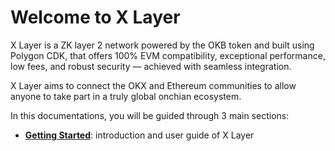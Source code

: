 # Welcome to X Layer
X Layer is a ZK layer 2 network powered by the OKB token and built using Polygon CDK, that offers 100% EVM compatibility, exceptional performance, low fees, and robust security — achieved with seamless integration. 

X Layer aims to connect the OKX and Ethereum communities to allow anyone to take part in a truly global onchian ecosystem.

In this documentations, you will be guided through 3 main sections:
- **[Getting Started](https://web3.okx.com/zh-hans/xlayer/docs/developer/build-on-xlayer/about-xlayer "Getting Started")**: introduction and user guide of X Layer

